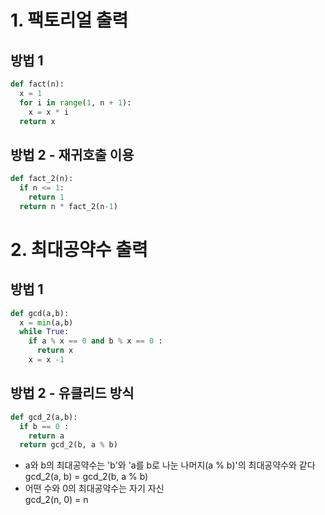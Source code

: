 # 1. 팩토리얼 출력
## 방법 1
~~~python
def fact(n):
  x = 1
  for i in range(1, n + 1):
    x = x * i
  return x
~~~
## 방법 2 - 재귀호출 이용
~~~python
def fact_2(n):
  if n <= 1:
    return 1
  return n * fact_2(n-1)
~~~
# 2. 최대공약수 출력
## 방법 1
~~~python
def gcd(a,b):
  x = min(a,b)
  while True:
    if a % x == 0 and b % x == 0 :
      return x
    x = x -1
~~~
## 방법 2 - 유클리드 방식
~~~python
def gcd_2(a,b):
  if b == 0 :
    return a
  return gcd_2(b, a % b)
~~~
- a와 b의 최대공약수는 'b'와 'a를 b로 나눈 나머지(a % b)'의 최대공약수와 같다  
gcd_2(a, b) = gcd_2(b, a % b)  
- 어떤 수와 0의 최대공약수는 자기 자신  
gcd_2(n, 0) = n  
